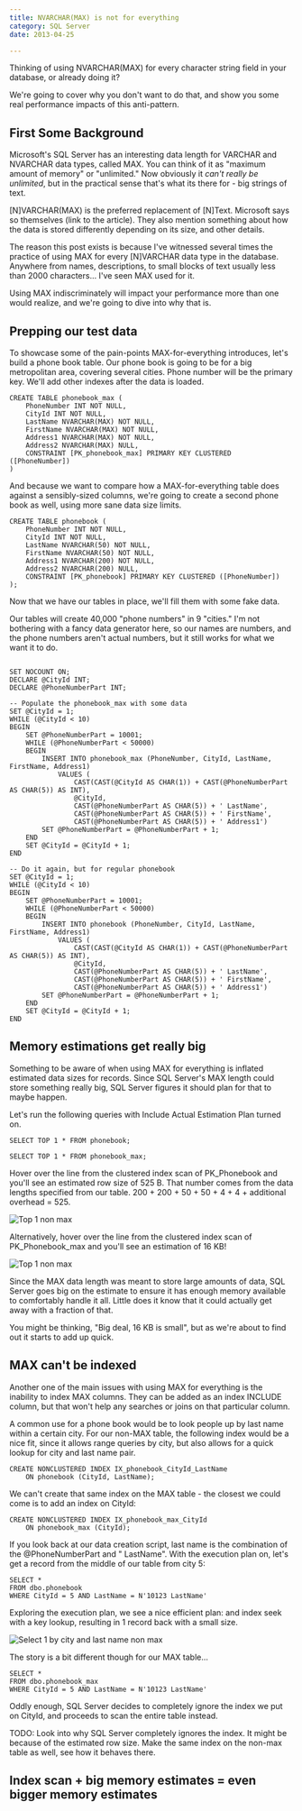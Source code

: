 ```yaml
---
title: NVARCHAR(MAX) is not for everything  
category: SQL Server  
date: 2013-04-25  

---
```


Thinking of using NVARCHAR(MAX) for every character string field in your database, or already doing it? 

We're going to cover why you don't want to do that, and show you some real performance impacts of this anti-pattern.


## First Some Background

Microsoft's SQL Server has an interesting data length for VARCHAR and NVARCHAR data types, called MAX. You can think of it as "maximum amount of memory" or "unlimited." Now obviously it *can't really be unlimited*, but in the practical sense that's what its there for - big strings of text.

[N]VARCHAR(MAX) is the preferred replacement of [N]Text. Microsoft says so themselves (link to the article). They also mention something about how the data is stored differently depending on its size, and other details.

The reason this post exists is because I've witnessed several times the practice of using MAX for every [N]VARCHAR data type in the database. Anywhere from names, descriptions, to small blocks of text usually less than 2000 characters... I've seen MAX used for it.

Using MAX indiscriminately will impact your performance more than one would realize, and we're going to dive into why that is.


## Prepping our test data

To showcase some of the pain-points MAX-for-everything introduces, let's build a phone book table. Our phone book is going to be for a big metropolitan area, covering several cities. Phone number will be the primary key. We'll add other indexes after the data is loaded.

```
CREATE TABLE phonebook_max (
	PhoneNumber INT NOT NULL,
	CityId INT NOT NULL,
	LastName NVARCHAR(MAX) NOT NULL,
	FirstName NVARCHAR(MAX) NOT NULL,
	Address1 NVARCHAR(MAX) NOT NULL,
	Address2 NVARCHAR(MAX) NULL,
	CONSTRAINT [PK_phonebook_max] PRIMARY KEY CLUSTERED ([PhoneNumber])
)
```

And because we want to compare how a MAX-for-everything table does against a sensibly-sized columns, we're going to create a second phone book as well, using more sane data size limits.

```
CREATE TABLE phonebook (
	PhoneNumber INT NOT NULL,
	CityId INT NOT NULL,
	LastName NVARCHAR(50) NOT NULL,
	FirstName NVARCHAR(50) NOT NULL,
	Address1 NVARCHAR(200) NOT NULL,
	Address2 NVARCHAR(200) NULL,
	CONSTRAINT [PK_phonebook] PRIMARY KEY CLUSTERED ([PhoneNumber])
);
```

Now that we have our tables in place, we'll fill them with some fake data. 

Our tables will create 40,000 "phone numbers" in 9 "cities." I'm not bothering with a fancy data generator here, so our names are numbers, and the phone numbers aren't actual numbers, but it still works for what we want it to do.

```

SET NOCOUNT ON;
DECLARE @CityId INT;
DECLARE @PhoneNumberPart INT;

-- Populate the phonebook_max with some data
SET @CityId = 1;
WHILE (@CityId < 10)
BEGIN 
	SET @PhoneNumberPart = 10001;
	WHILE (@PhoneNumberPart < 50000)
	BEGIN 
		INSERT INTO phonebook_max (PhoneNumber, CityId, LastName, FirstName, Address1)
			VALUES (
				CAST(CAST(@CityId AS CHAR(1)) + CAST(@PhoneNumberPart AS CHAR(5)) AS INT),
				@CityId,
				CAST(@PhoneNumberPart AS CHAR(5)) + ' LastName',
				CAST(@PhoneNumberPart AS CHAR(5)) + ' FirstName',
				CAST(@PhoneNumberPart AS CHAR(5)) + ' Address1')
		SET @PhoneNumberPart = @PhoneNumberPart + 1;
	END
	SET @CityId = @CityId + 1;  
END 

-- Do it again, but for regular phonebook
SET @CityId = 1;
WHILE (@CityId < 10)
BEGIN 
	SET @PhoneNumberPart = 10001;
	WHILE (@PhoneNumberPart < 50000)
	BEGIN 
		INSERT INTO phonebook (PhoneNumber, CityId, LastName, FirstName, Address1)
			VALUES (
				CAST(CAST(@CityId AS CHAR(1)) + CAST(@PhoneNumberPart AS CHAR(5)) AS INT),
				@CityId,
				CAST(@PhoneNumberPart AS CHAR(5)) + ' LastName',
				CAST(@PhoneNumberPart AS CHAR(5)) + ' FirstName',
				CAST(@PhoneNumberPart AS CHAR(5)) + ' Address1')
		SET @PhoneNumberPart = @PhoneNumberPart + 1;
	END
	SET @CityId = @CityId + 1;  
END 
```


## Memory estimations get really big

Something to be aware of when using MAX for everything is inflated estimated data sizes for records. Since SQL Server's MAX length could store something really big, SQL Server figures it should plan for that to maybe happen. 

Let's run the following queries with Include Actual Estimation Plan turned on. 

```
SELECT TOP 1 * FROM phonebook;

SELECT TOP 1 * FROM phonebook_max;
```

Hover over the line from the clustered index scan of PK_Phonebook and you'll see an estimated row size of 525 B. That number comes from the data lengths specified from our table. 200 + 200 + 50 + 50 + 4 + 4 + additional overhead = 525.

![Top 1 non max](http://rickbergfalk.com/images/2013-04-25-nvarchar-max-top-1-non-max.png)

Alternatively, hover over the line from the clustered index scan of PK_Phonebook_max and you'll see an estimation of 16 KB!

![Top 1 non max](http://rickbergfalk.com/images/2013-04-25-nvarchar-max-top-1-max.png)

Since the MAX data length was meant to store large amounts of data, SQL Server goes big on the estimate to ensure it has enough memory available to comfortably handle it all. Little does it know that it could actually get away with a fraction of that.

You might be thinking, "Big deal, 16 KB is small", but as we're about to find out it starts to add up quick.



## MAX can't be indexed

Another one of the main issues with using MAX for everything is the inability to index MAX columns. They can be added as an index INCLUDE column, but that won't help any searches or joins on that particular column. 

A common use for a phone book would be to look people up by last name within a certain city. For our non-MAX table, the following index would be a nice fit, since it allows range queries by city, but also allows for a quick lookup for city and last name pair.

```
CREATE NONCLUSTERED INDEX IX_phonebook_CityId_LastName 
	ON phonebook (CityId, LastName);
```

We can't create that same index on the MAX table - the closest we could come is to add an index on CityId:

```
CREATE NONCLUSTERED INDEX IX_phonebook_max_CityId 
	ON phonebook_max (CityId);
```

If you look back at our data creation script, last name is the combination of the @PhoneNumberPart and " LastName". With the execution plan on, let's get a record from the middle of our table from city 5:

```
SELECT * 
FROM dbo.phonebook 
WHERE CityId = 5 AND LastName = N'10123 LastName'
```

Exploring the execution plan, we see a nice efficient plan: and index seek with a key lookup, resulting in 1 record back with a small size.

![Select 1 by city and last name non max](http://rickbergfalk.com/images/2013-04-25-nvarchar-max-by-city-lastname-non-max.png)

The story is a bit different though for our MAX table...

```
SELECT * 
FROM dbo.phonebook_max
WHERE CityId = 5 AND LastName = N'10123 LastName'
```

Oddly enough, SQL Server decides to completely ignore the index we put on CityId, and proceeds to scan the entire table instead. 

TODO: Look into why SQL Server completely ignores the index. It might be because of the estimated row size. Make the same index on the non-max table as well, see how it behaves there. 


## Index scan + big memory estimates = even bigger memory estimates

